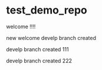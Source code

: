 # test_demo_repo

welcome !!!!

new welcome
develp branch created

develp branch created 111

develp branch created 222
